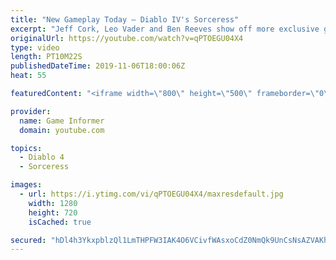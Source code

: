 ```yaml
---
title: "New Gameplay Today – Diablo IV's Sorceress"
excerpt: "Jeff Cork, Leo Vader and Ben Reeves show off more exclusive gameplay of Diablo IV, which can be viewed without commentary at ..."
originalUrl: https://youtube.com/watch?v=qPTOEGU04X4
type: video
length: PT10M22S
publishedDateTime: 2019-11-06T18:00:06Z
heat: 55

featuredContent: "<iframe width=\"800\" height=\"500\" frameborder=\"0\" src=\"https://www.youtube.com/embed/qPTOEGU04X4\" allow=\"accelerometer; autoplay; encrypted-media; gyroscope; picture-in-picture\" allowfullscreen></iframe>"

provider:
  name: Game Informer
  domain: youtube.com

topics:
  - Diablo 4
  - Sorceress

images:
  - url: https://i.ytimg.com/vi/qPTOEGU04X4/maxresdefault.jpg
    width: 1280
    height: 720
    isCached: true

secured: "hDl4h3YkxpblzQl1LmTHPFW3IAK4O6VCivfWAsxoCdZ0NmQk9UnCsNsAZVAKhGDx2cqK2kBLSQkwj54TXLUiPVRjj4M7q4gbOYflmxV3xhJ0XzzFkpLMy8Q/oao5ukL1MWkTzIV0c3RJpoc2zWIzeo3rNoeGfL3XnTfh9Ro3VPYu9DWmSZsOiCwR2VQoABgddgRQnzDRtRJoz09J0iVSfSh8oC28oNHNW+yovWoM/XCNIYjPIoi9ryWtOeNiprsyTygZApznoYU1tGpovGvDOCu2o1xZrdeuck9xhpoISor5R+lBdDPPU6wC/6zD/CJme8wqDj52BNsDBMX9LWL0ePfzzcVLOczgBIjhRFKFjQfrokmONL9YmJrYzlCwTCJ8HvG+019jeVj0AJSk1iGFDcPfV/bOiAeld2mXCPknLJyDBv/XBl8dKL7jVfU4F1oz;1iEerQQ+qsXCUrffm/lWEA=="
---
```


